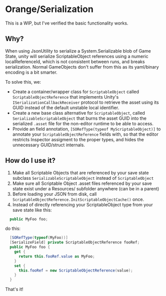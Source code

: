 # Orange/Serialization

This is a WIP, but I've verified the basic functionality works.

## Why?

When using JsonUtility to serialize a System.Serializable blob of Game State, unity
will serialize ScriptableObject references using a numeric localReferenceId, which is
not consistent between runs, and breaks serialization.  Normal GameObjects don't
suffer from this as its yaml/binary encoding is a bit smarter.

To solve this, we:
* Create a container/wrapper class for `ScriptableObject` called `ScriptableObjectReference` that implements Unity's `ISerializationCallbackReceiver` protocol to retrieve the asset using its GUID instead of the default unstable local identifier.
* Create a new base class alternative for `ScriptableObject`, called `SerializableScriptableObject` that burns the asset GUID into the serialized `.asset` file for the non-editor runtime to be able to access.
* Provide an field annotation, `[SORefType(typeof MyScriptableObject)]` to annotate your `ScriptableObjectReference` fields with, so that the editor restricts Inspector assigment to the proper types, and hides the unnecessary GUID/struct internals.

## How do I use it?

1. Make all Scriptable Objects that are referenced by your save state subclass `SerializableScriptableObject` instead of `ScriptableObject`
2. Make sure all Scriptable Object .asset files referenced by your save state exist under a Resources/ subfolder anywhere (can be in a parent)
3. Before loading your JSON from disk, call `ScriptableObjectReference.InitScriptableObjectCache()` once.
4. Instead of directly referencing your ScriptableObject type from your save state like this:
```cs
  public MyFoo foo;
```
do this:
```cs
  [SORefType(typeof(MyFoo))]
  [SerializeField] private ScriptableObjectReference fooRef; 
  public MyFoo foo {
    get {
      return this.fooRef.value as MyFoo;
    }
    set {
      this.fooRef = new ScriptableObjectReference(value);
    }
  }
```

That's it!
